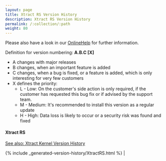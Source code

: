 ```yaml
---
layout: page
title: Xtract RS Version History
description: Xtract RS Version History
permalink: /:collection/:path
weight: 80
---
```


Please also have a look in our [OnlineHelp](https://help.theobald-software.com/en/) for further information.

Definition for version numbering: **A.B.C [X]**

- A changes with major releases
- B changes, when an important feature is added
- C changes, when a bug is fixed, or a feature is added, which is only interesting for very few customers
- X defines the priority:
	- L - Low: On the customer's side action is only required, if the customer has requested this bug fix or if advised by the support team.
	- M - Medium: It's recommended to install this version as a regular update
	- H - High: Data loss is likely to occur or a security risk was found and fixed

#### Xtract RS

[See also: Xtract Kernel Version History](./xtract-kernel-version-history)

{% include _generated-version-history/XtractRS.html %}                                                                                                            |
